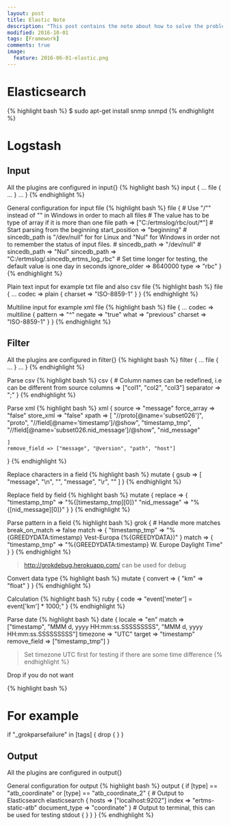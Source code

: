 ```yaml
---
layout: post
title: Elastic Note
description: "This post contains the note about how to solve the problem happened when using Elastic."
modified: 2016-10-01
tags: [Framework]
comments: true
image:
  feature: 2016-06-01-elastic.png
---
```


# Elasticsearch

{% highlight bash %}
$ sudo apt-get install snmp snmpd
{% endhighlight %}



# Logstash

## Input

All the plugins are configured in input{}
{% highlight bash %}
input {
    ...
    file {
        ...
    }
    ...
}
{% endhighlight %}

General configuration for input file
{% highlight bash %}
file {
    # Use "/"" instead of "\" in Windows in order to mach all files
    # The value has to be type of array if it is more than one file
    path => ["C:/ertmslog/rbc/out/*"]
    # Start parsing from the beginning
    start_position => "beginning"
    # sincedb_path is "/dev/null" for for Linux and "Nul" for Windows in order not to remember the status of input files.
    # sincedb_path => "/dev/null"
    # sincedb_path => "Nul"
    sincedb_path => "C:/ertmslog/.sincedb_ertms_log_rbc"
    # Set time longer for testing, the default value is one day in seconds
    ignore_older => 8640000
    type => "rbc"
}
{% endhighlight %}

Plain text input for example txt file and also csv file
{% highlight bash %}
file {
    ...
    codec => plain {
        charset => "ISO-8859-1"
    }
}
{% endhighlight %}

Multiline input for example xml file
{% highlight bash %}
file {
    ...
    codec => multiline {
        pattern => "^<packet>"
        negate => "true"
        what => "previous"
        charset => "ISO-8859-1"
    }
}
{% endhighlight %}


## Filter

All the plugins are configured in filter{}
{% highlight bash %}
filter {
    ...
    file {
        ...
    }
    ...
}
{% endhighlight %}

Parse csv
{% highlight bash %}
csv {
    # Column names can be redefined, i.e can be different from source
    columns => ["col1", "col2", "col3"]
    separator => ";"
}
{% endhighlight %}

Parse xml
{% highlight bash %}
xml {
    source => "message"
    force_array => "false"
    store_xml => "false"
    xpath => [
        "//proto[@name='subset026']", "proto",
        "//field[@name='timestamp']/@show", "timestamp_tmp",
        "//field[@name='subset026.nid_message']/@show", "nid_message"

    ]
    remove_field => ["message", "@version", "path", "host"]
}
{% endhighlight %}

Replace characters in a field
{% highlight bash %}
mutate {
    gsub => [
        "message", "\n", "",
        "message", "\r", ""
   ]
}
{% endhighlight %}

Replace field by field
{% highlight bash %}
mutate {
    replace => {
        "timestamp_tmp" => "%{[timestamp_tmp][0]}"
        "nid_message" => "%{[nid_message][0]}"
     }
}
{% endhighlight %}

Parse pattern in a field
{% highlight bash %}
grok {
    # Handle more matches
    break_on_match => false
    match => {
        "timestamp_tmp" => "%{GREEDYDATA:timestamp} Vest-Europa (%{GREEDYDATA})"
    }
    match => {
        "timestamp_tmp" => "%{GREEDYDATA:timestamp} W. Europe Daylight Time"
    }
}
{% endhighlight %}
> http://grokdebug.herokuapp.com/ can be used for debug

Convert data type
{% highlight bash %}
mutate {
    convert => {
        "km" => "float"
    }
}
{% endhighlight %}

Calculation
{% highlight bash %}
ruby {
    code => "event['meter'] = event['km'] * 1000;"
}
{% endhighlight %}

Parse date
{% highlight bash %}
date {
    locale => "en"
    match => ["timestamp", "MMM d, yyyy HH:mm:ss.SSSSSSSSS", "MMM  d, yyyy HH:mm:ss.SSSSSSSSS"]
    timezone => "UTC"
    target => "timestamp"
    remove_field => ["timestamp_tmp"]
}
> Set timezone UTC first for testing if there are some time difference
{% endhighlight %}

Drop if you do not want

{% highlight bash %}
# For example
if "_grokparsefailure" in [tags] {
    drop { }
}

## Output

All the plugins are configured in output{}

General configuration for output
{% highlight bash %}
output {
    if [type] == "atb_coordinate" or [type] == "atb_coordinate_2" {
        # Output to Elasticsearch
        elasticsearch {
            hosts => ["localhost:9202"]
            index => "ertms-static-atb"
            document_type => "coordinate"
        }
        # Output to terminal, this can be used for testing
        stdout { }
    }
}
{% endhighlight %}